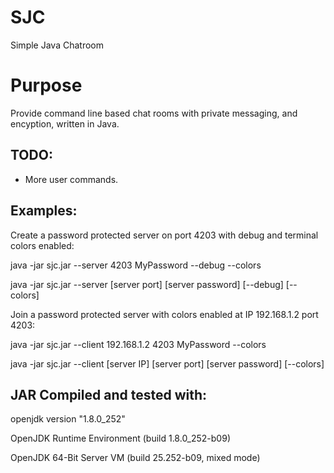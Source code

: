 # SJC
Simple Java Chatroom

# Purpose
Provide command line based chat rooms with private messaging, and encyption, written in Java.

## TODO:
- More user commands.

## Examples:
Create a password protected server on port 4203 with debug and terminal colors enabled:

java -jar sjc.jar --server 4203 MyPassword --debug --colors

java -jar sjc.jar --server [server port] [server password] [--debug] [--colors]

Join a password protected server with colors enabled at IP 192.168.1.2 port 4203:

java -jar sjc.jar --client 192.168.1.2 4203 MyPassword --colors

java -jar sjc.jar --client [server IP] [server port] [server password] [--colors]

## JAR Compiled and tested with:
openjdk version "1.8.0_252"

OpenJDK Runtime Environment (build 1.8.0_252-b09)

OpenJDK 64-Bit Server VM (build 25.252-b09, mixed mode)
